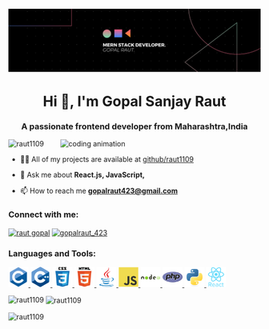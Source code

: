 ![logo](https://github.com/raut1109/raut1109/blob/main/gopalbg.jpeg)
<h1 align="center">Hi 👋, I'm Gopal Sanjay Raut</h1>
<h3 align="center">A passionate frontend developer from Maharashtra,India</h3>
<img src="https://user-images.githubusercontent.com/55389276/140866485-8fb1c876-9a8f-4d6a-98dc-08c4981eaf70.gif" align="right" alt="coding animation" width="400">
<p align="left"> <img src="https://komarev.com/ghpvc/?username=raut1109&label=Profile%20views&color=0e75b6&style=flat" alt="raut1109" /> </p>

- 👨‍💻 All of my projects are available at [github/raut1109](github/raut1109)

- 💬 Ask me about **React.js, JavaScript,**

- 📫 How to reach me **gopalraut423@gmail.com**

<h3 align="left">Connect with me:</h3>
<p align="left">
<a href="https://linkedin.com/in/raut gopal" target="blank"><img align="center" src="https://raw.githubusercontent.com/rahuldkjain/github-profile-readme-generator/master/src/images/icons/Social/linked-in-alt.svg" alt="raut gopal" height="30" width="40" /></a>
<a href="https://instagram.com/gopalraut_423" target="blank"><img align="center" src="https://raw.githubusercontent.com/rahuldkjain/github-profile-readme-generator/master/src/images/icons/Social/instagram.svg" alt="gopalraut_423" height="30" width="40" /></a>
</p>

<h3 align="left">Languages and Tools:</h3>
<p align="left"> <a href="[https://www.cprogramming.com/](https://raw.githubusercontent.com/devicons/devicon/master/icons/javascript/javascript-original.svg)" target="_blank" rel="noreferrer"> <img src="https://raw.githubusercontent.com/devicons/devicon/master/icons/c/c-original.svg" alt="c" width="40" height="40"/> </a> <a href="https://www.w3schools.com/cpp/" target="_blank" rel="noreferrer"> <img src="https://raw.githubusercontent.com/devicons/devicon/master/icons/cplusplus/cplusplus-original.svg" alt="cplusplus" width="40" height="40"/> </a> <a href="https://www.w3schools.com/css/" target="_blank" rel="noreferrer"> <img src="https://raw.githubusercontent.com/devicons/devicon/master/icons/css3/css3-original-wordmark.svg" alt="css3" width="40" height="40"/> </a> <a href="https://www.w3.org/html/" target="_blank" rel="noreferrer"> <img src="https://raw.githubusercontent.com/devicons/devicon/master/icons/html5/html5-original-wordmark.svg" alt="html5" width="40" height="40"/> </a> <a href="https://www.java.com" target="_blank" rel="noreferrer"> <img src="https://raw.githubusercontent.com/devicons/devicon/master/icons/java/java-original.svg" alt="java" width="40" height="40"/> </a> <a href="https://developer.mozilla.org/en-US/docs/Web/JavaScript" target="_blank" rel="noreferrer"> <img src="https://raw.githubusercontent.com/devicons/devicon/master/icons/javascript/javascript-original.svg" alt="javascript" width="40" height="40"/> </a> <a href="https://nodejs.org" target="_blank" rel="noreferrer"> <img src="https://raw.githubusercontent.com/devicons/devicon/master/icons/nodejs/nodejs-original-wordmark.svg" alt="nodejs" width="40" height="40"/> </a> <a href="https://www.php.net" target="_blank" rel="noreferrer"> <img src="https://raw.githubusercontent.com/devicons/devicon/master/icons/php/php-original.svg" alt="php" width="40" height="40"/> </a> <a href="https://www.python.org" target="_blank" rel="noreferrer"> <img src="https://raw.githubusercontent.com/devicons/devicon/master/icons/python/python-original.svg" alt="python" width="40" height="40"/> </a> <a href="https://reactjs.org/" target="_blank" rel="noreferrer"> <img src="https://raw.githubusercontent.com/devicons/devicon/master/icons/react/react-original-wordmark.svg" alt="react" width="40" height="40"/> </a> </p>

<p><img align="left" src="https://github-readme-stats.vercel.app/api/top-langs?username=raut1109&show_icons=true&locale=en&layout=compact" alt="raut1109" /></p>

<p>&nbsp;<img align="center" src="https://github-readme-stats.vercel.app/api?username=raut1109&show_icons=true&locale=en" alt="raut1109" /></p>

<p><img align="center" src="https://github-readme-streak-stats.herokuapp.com/?user=raut1109&" alt="raut1109" /></p>
